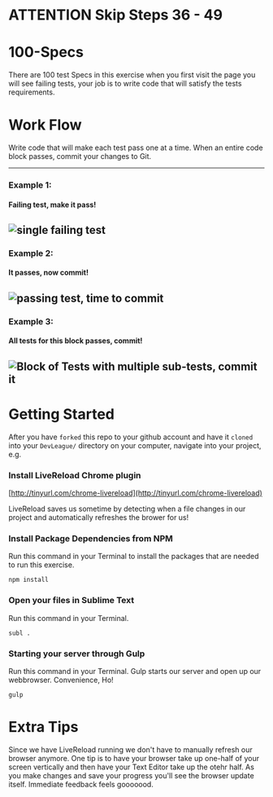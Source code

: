 # ATTENTION Skip Steps 36 - 49

# 100-Specs
There are 100 test Specs in this exercise when you first visit the page you will see failing tests, your job is to write code that will satisfy the tests requirements.

# Work Flow
Write code that will make each test pass one at a time. When an entire code block passes, commit your changes to Git.

-----
### Example 1:
#### Failing test, make it pass!

![single failing test](https://raw.githubusercontent.com/devleague/100-Specs/master/doc/ex1.png)
-----

### Example 2:
#### It passes, now commit!

![passing test, time to commit](https://raw.githubusercontent.com/devleague/100-Specs/master/doc/ex2.png)
-----

### Example 3:
#### All tests for this block passes, commit!

![Block of Tests with multiple sub-tests, commit it](https://raw.githubusercontent.com/devleague/100-Specs/master/doc/ex3.png)
-----


# Getting Started
After you have `forked` this repo to your github account and have it `cloned` into your `DevLeague/` directory on your computer, navigate into your project, e.g. 

### Install LiveReload Chrome plugin
[http://tinyurl.com/chrome-livereload](http://tinyurl.com/chrome-livereload)

LiveReload saves us sometime by detecting when a file changes in our project and automatically refreshes the brower for us!

### Install Package Dependencies from NPM
Run this command in your Terminal to install the packages that are needed to run this exercise.

    npm install

### Open your files in Sublime Text
Run this command in your Terminal.

    subl .


### Starting your server through Gulp
Run this command in your Terminal. Gulp starts our server and open up our webbrowser. Convenience, Ho!

    gulp


# Extra Tips
Since we have LiveReload running we don't have to manually refresh our browser anymore. One tip is to have your browser take up one-half of your screen vertically and then have your Text Editor take up the otehr half. As you make changes and save your progress you'll see the browser update itself. Immediate feedback feels gooooood.
